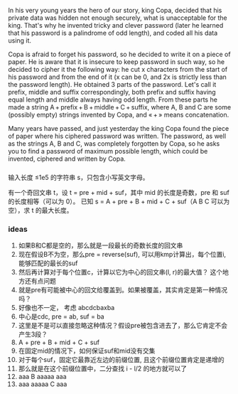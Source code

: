 In his very young years the hero of our story, king Copa, decided that his private data was hidden not enough securely, what is unacceptable for the king. That's why he invented tricky and clever password (later he learned that his password is a palindrome of odd length), and coded all his data using it.

Copa is afraid to forget his password, so he decided to write it on a piece of paper. He is aware that it is insecure to keep password in such way, so he decided to cipher it the following way: he cut x characters from the start of his password and from the end of it (x can be 0, and 2x is strictly less than the password length). He obtained 3 parts of the password. Let's call it prefix, middle and suffix correspondingly, both prefix and suffix having equal length and middle always having odd length. From these parts he made a string A + prefix + B + middle + C + suffix, where A, B and C are some (possibly empty) strings invented by Copa, and « + » means concatenation.

Many years have passed, and just yesterday the king Copa found the piece of paper where his ciphered password was written. The password, as well as the strings A, B and C, was completely forgotten by Copa, so he asks you to find a password of maximum possible length, which could be invented, ciphered and written by Copa.

###

输入长度 ≤1e5 的字符串 s，只包含小写英文字母。

有一个奇回文串 t，设 t = pre + mid + suf，其中 mid 的长度是奇数，pre 和 suf 的长度相等（可以为 0）。
已知 s = A + pre + B + mid + C + suf（A B C 可以为空），求 t 的最大长度。

### ideas
1. 如果B和C都是空的，那么就是一段最长的奇数长度的回文串
2. 现在假设B不为空，那么pre = reverse(suf), 可以用kmp计算出，每个位置i, 能够匹配的最长的suf
3. 然后再计算对于每个位置c，计算以它为中心的回文串(l, r)的最大值？ 这个地方还有点问题
4. 就是pre有可能被中心的回文给覆盖到。如果被覆盖，其实肯定是第一种情况吗？
5. 好像也不一定， 考虑 abcdcbaxba 
6. 中心是cdc, pre = ab, suf = ba
7. 这里是不是可以直接忽略这种情况？假设pre被包含进去了，那么它肯定不会产生3段？
8. A + pre + B + mid + C + suf
9. 在固定mid的情况下，如何保证suf和mid没有交集
10. 对于每个suf，固定它最靠近左边的前缀位置, 且这个前缀位置肯定是递增的
11. 那么就是在这个前缀位置中，二分查找 i - l/2 的地方就可以了
12. aaa B aaaaa aaa
13. aaa aaaaa C aaa